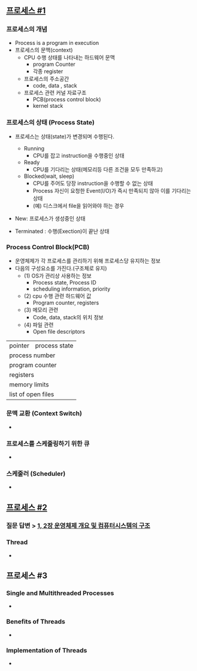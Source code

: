 ## [프로세스 #1](https://core.ewha.ac.kr/publicview/C0101020140318134023355997?vmode=f)

### 프로세스의 개념

- Process is a program in execution
- 프로세스의 문맥(context)
    - CPU 수행 상태를 나타내는 하드웨어 문맥
      - program Counter
      - 각종 register
  - 프로세스의 주소공간
    - code, data , stack
  - 프로세스 관련 커널 자료구조
    - PCB(process control block)
    - kernel stack



### 프로세스의  상태 (Process State)

- 프로세스는 상태(state)가 변경되며 수행된다.
  - Running
    - CPU를 잡고 instruction을 수행중인 상태
  - Ready
    - CPU를 기다리는 상태(메모리등 다른 조건을 모두 만족하고) 
  - Blocked(wait, sleep)
    - CPU를 주어도 당장 instruction을 수행할 수 없는 상태
    - Process 자신이 요청한 Event(I/O)가 즉시 만족되지 않아 이를 기다리는 상태
    - (예) 디스크에서 file을 읽어와야 하는 경우

- New: 프로세스가 생성중인 상태
- Terminated : 수행(Exection)이 끝난 상태



### Process Control Block(PCB)

- 운영체제가 각 프로세스를 관리하기 위해 프로세스당 유지하는 정보
- 다음의 구성요소를 가진다.(구조체로 유지)
  - (1) OS가 관리상 사용하는 정보
    - Process state, Process ID
    - scheduling information, priority
  - (2) cpu 수행 관련 하드웨어 값
    - Program counter, registers 
  - (3) 메모리 관련
    - Code, data, stack의 위치 정보 
  - (4) 파일 관련
    - Open file descriptors

<table>
  <tr>
  <td>pointer</td>
  <td>process state</td>
  </tr>
  <tr>
  <td colspan=2>process number</td>
  </tr>
  
  <tr>
  <td colspan=2>program counter</td>
  </tr>
  
  <tr>
  <td colspan=2>registers</td>
  </tr>
  
  <tr>
  <td colspan=2>memory limits</td>
  </tr>
  
  <tr>
  <td colspan=2>list of open files</td>
  </tr>
</table>

### 문맥 교환 (Context Switch)

- 

### 프로세스를 스케줄링하기 위한 큐

- 

### 스케줄러 (Scheduler)

- 

## [프로세스 #2](https://core.ewha.ac.kr/publicview/C0101020140321141759959993?vmode=f)

### 질문 답변 > [1, 2장 운영체제 개요 및 컴퓨터시스템의 구조](운영체제/1,-2장-운영체제-개요-및-컴퓨터시스템의-구조.md)

### Thread

- 

## 프로세스 #3

### Single and Multithreaded Processes

- 

### Benefits of Threads

- 

### Implementation of Threads

-
